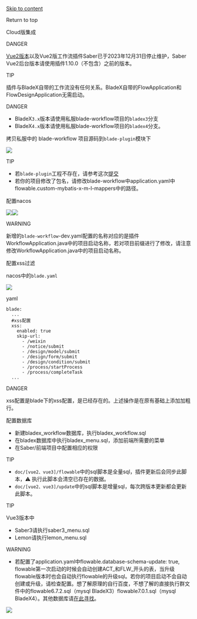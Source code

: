 [Skip to content](https://docs.nutflow.vip/guide/integration/cloud.html#VPContent)

Return to top

Cloud版集成 [​](https://docs.nutflow.vip/guide/integration/cloud.html#cloud%E7%89%88%E9%9B%86%E6%88%90)

DANGER

[Vue2版本](https://v2.cn.vuejs.org/eol/)以及Vue2版工作流插件Saber已于2023年12月31日停止维护，Saber Vue2后台版本请使用插件1.10.0（不包含）之前的版本。

TIP

插件与BladeX自带的工作流没有任何关系。BladeX自带的FlowApplication和FlowDesignApplication无需启动。

DANGER

* BladeX`3.x`版本请使用私服blade-workflow项目的`bladex3`分支
* BladeX`4.x`版本请使用私服blade-workflow项目的`bladex4`分支。

拷贝私服中的 blade-workflow 项目源码到`blade-plugin`模块下 [​](https://docs.nutflow.vip/guide/integration/cloud.html#_1%E3%80%81%E6%8B%B7%E8%B4%9D%E7%A7%81%E6%9C%8D%E4%B8%AD%E7%9A%84-blade-workflow-%E9%A1%B9%E7%9B%AE%E6%BA%90%E7%A0%81%E5%88%B0blade-plugin%E6%A8%A1%E5%9D%97%E4%B8%8B)

![](https://cdn.nutflow.vip/docs/image-20220221134415584.png)

TIP

* 若`blade-plugin`工程不存在，请参考这次[提交](https://center.javablade.com/blade/BladeX/commit/1ae7aae638f462e9a980c40a99878ce3ad764c62)
* 若你的项目修改了包名，请修改blade-workflow中application.yaml中flowable.custom-mybatis-x-m-l-mappers中的路径。

配置nacos [​](https://docs.nutflow.vip/guide/integration/cloud.html#_2%E3%80%81%E9%85%8D%E7%BD%AEnacos)

![](https://cdn.nutflow.vip/docs/image-20220221153836892.png)![](https://cdn.nutflow.vip/docs/image-20220221154303173.png)

WARNING

新增的`blade-workflow`-dev.yaml配置的名称对应的是插件WorkflowApplication.java中的项目启动名称，若对项目前缀进行了修改，请注意修改WorkflowApplication.java中的项目启动名称。

配置xss过滤 [​](https://docs.nutflow.vip/guide/integration/cloud.html#_3%E3%80%81%E9%85%8D%E7%BD%AExss%E8%BF%87%E6%BB%A4)

nacos中的`blade.yaml`

![](https://cdn.nutflow.vip/docs/image-20220221155625378.png)

yaml

    blade:
      ...
      #xss配置
      xss:
        enabled: true
        skip-url:
          - /weixin
          - /notice/submit
          - /design/model/submit
          - /design/form/submit
          - /design/condition/submit
          - /process/startProcess
          - /process/completeTask
      ...

DANGER

xss配置是blade下的xss配置，是已经存在的。上述操作是在原有基础上添加加粗行。

配置数据库 [​](https://docs.nutflow.vip/guide/integration/cloud.html#_4%E3%80%81%E9%85%8D%E7%BD%AE%E6%95%B0%E6%8D%AE%E5%BA%93)

* 新建bladex_workflow数据库，执行bladex_workflow.sql
* 在bladex数据库中执行bladex_menu.sql，添加前端所需要的菜单
* 在Saber/前端项目中配置相应的权限

TIP

* `doc/[vue2、vue3]/flowable`中的sql脚本是全量sql，插件更新后会同步此脚本，⚠️ 执行此脚本会清空已存在的数据。
* `doc/[vue2、vue3]/update`中的sql脚本是增量sql，每次跨版本更新都会更新此脚本。

TIP

Vue3版本中

* Saber3请执行saber3_menu.sql
* Lemon请执行lemon_menu.sql

WARNING

* 若配置了application.yaml中flowable.database-schema-update: true, flowable第一次启动的时候会自动创建ACT_和FLW_开头的表，当升级flowable版本时也会自动执行flowable的升级sql。若你的项目启动不会自动创建或升级，请检查配置。想了解原理的自行百度，不想了解的直接执行群文件中的flowable6.7.2.sql（mysql BladeX3）flowable7.0.1.sql（mysql BladeX4）。其他数据库请[在此寻找](https://github.com/flowable/flowable-engine/tree/main/distro/sql)。

![](https://cdn.nutflow.vip/docs/image-20220221155748731.png)